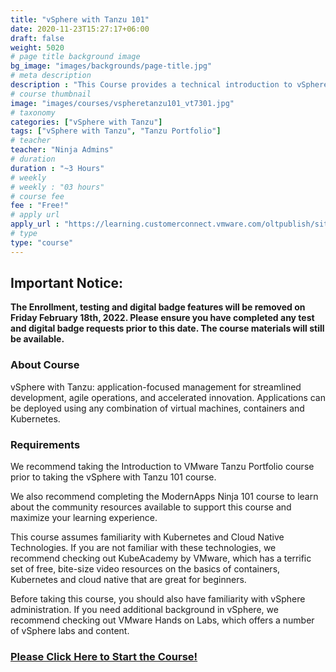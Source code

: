 ```yaml
---
title: "vSphere with Tanzu 101"
date: 2020-11-23T15:27:17+06:00
draft: false
weight: 5020
# page title background image
bg_image: "images/backgrounds/page-title.jpg"
# meta description
description : "This Course provides a technical introduction to vSphere with Tanzu"
# course thumbnail
image: "images/courses/vspheretanzu101_vt7301.jpg"
# taxonomy
categories: ["vSphere with Tanzu"]
tags: ["vSphere with Tanzu", "Tanzu Portfolio"]
# teacher
teacher: "Ninja Admins"
# duration
duration : "~3 Hours"
# weekly
# weekly : "03 hours"
# course fee
fee : "Free!"
# apply url
apply_url : "https://learning.customerconnect.vmware.com/oltpublish/site/program.do?dispatch=showCourseSession&id=64c762e8-c070-11ec-b5a6-0cc47a352292"
# type
type: "course"
---
```


## Important Notice: 

**The Enrollment, testing and digital badge features will be removed on Friday February 18th, 2022. Please ensure you have completed any test and digital badge requests prior to this date. The course materials will still be available.**

### About Course

vSphere with Tanzu: application-focused management for streamlined development, agile operations, and accelerated innovation. Applications can be deployed using any combination of virtual machines, containers and Kubernetes.

### Requirements

We recommend taking the Introduction to VMware Tanzu Portfolio course prior to taking the vSphere with Tanzu 101 course.

We also recommend completing the ModernApps Ninja 101 course to learn about the community resources available to support this course and maximize your learning experience.

This course assumes familiarity with Kubernetes and Cloud Native Technologies. If you are not familiar with these technologies, we recommend checking out KubeAcademy by VMware, which has a terrific set of free, bite-size video resources on the basics of containers, Kubernetes and cloud native that are great for beginners.

Before taking this course, you should also have familiarity with vSphere administration. If you need additional background in vSphere, we recommend checking out VMware Hands on Labs, which offers a number of vSphere labs and content.

### [Please Click Here to Start the Course!](https://modernapps.ninja/vspheretanzu101_vt7301/)
